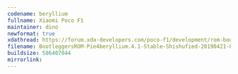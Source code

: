 ```yaml
---
codename: beryllium
fullname: Xiaomi Poco F1
maintainer: dino
newformat: true
xdathread: https://forum.xda-developers.com/poco-f1/development/rom-bootleggersrom-3-5-beta-beryllium-t3874506
filename: BootleggersROM-Pie4beryllium.4.1-Stable-Shishufied-20190421-054923.zip
buildsize: 586407044
mirrorlink: 
---
```

